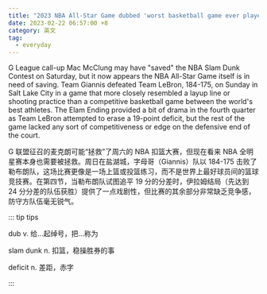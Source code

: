 ```yaml
---
title: "2023 NBA All-Star Game dubbed 'worst basketball game ever played' by Nuggets coach"
date: 2023-02-22 06:57:00 +8
category: 英文
tag:
  - everyday
---
```


G League call-up Mac McClung may have "saved" the NBA Slam Dunk Contest on Saturday, but it now appears the NBA All-Star Game itself is in need of saving. Team Giannis defeated Team LeBron, 184-175, on Sunday in Salt Lake City in a game that more closely resembled a layup line or shooting practice than a competitive basketball game between the world's best athletes. The Elam Ending provided a bit of drama in the fourth quarter as Team LeBron attempted to erase a 19-point deficit, but the rest of the game lacked any sort of competitiveness or edge on the defensive end of the court.

G 联盟征召的麦克朗可能“拯救”了周六的 NBA 扣篮大赛，但现在看来 NBA 全明星赛本身也需要被拯救。周日在盐湖城，字母哥（Giannis）队以 184-175 击败了勒布朗队，这场比赛更像是一场上篮或投篮练习，而不是世界上最好球员间的篮球竞技赛。在第四节，当勒布朗队试图追平 19 分的分差时，伊拉姆结局（先达到 24 分分差的队伍获胜）提供了一点戏剧性，但比赛的其余部分非常缺乏竞争感，防守方队伍毫无锐气。

::: tip tips

dub v. 给…起绰号，把…称为

slam dunk n. 扣篮，稳操胜券的事

deficit n. 差距，赤字

:::
